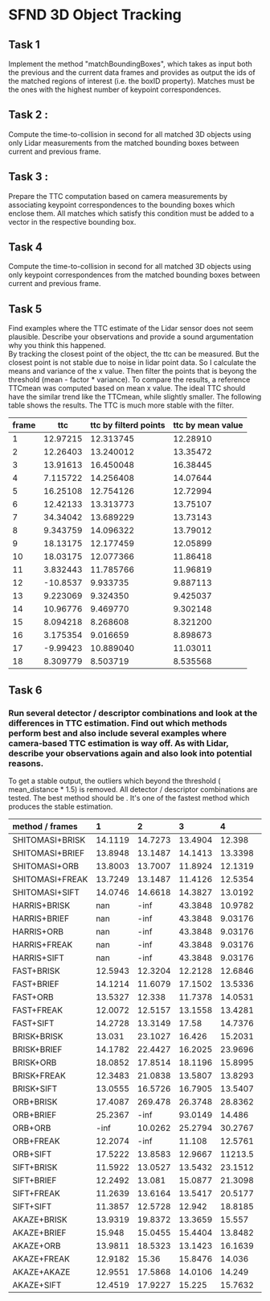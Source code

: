 # SFND 3D Object Tracking
## Task 1
Implement the method "matchBoundingBoxes", which takes as input both the previous and the current data frames and provides as output the ids of the matched regions of interest (i.e. the boxID property). Matches must be the ones with the highest number of keypoint correspondences.

## Task 2 : 
Compute the time-to-collision in second for all matched 3D objects using only Lidar measurements from the matched bounding boxes between current and previous frame.

## Task 3 : 
Prepare the TTC computation based on camera measurements by associating keypoint correspondences to the bounding boxes which enclose them. All matches which satisfy this condition must be added to a vector in the respective bounding box.

## Task 4
Compute the time-to-collision in second for all matched 3D objects using only keypoint correspondences from the matched bounding boxes between current and previous frame.

## Task 5
Find examples where the TTC estimate of the Lidar sensor does not seem plausible. Describe your observations and provide a sound argumentation why you think this happened. </br>
By tracking the closest point of the object, the ttc can be measured. But the closest point is not stable due to noise in lidar point data.
So I calculate the means and variance of the x value. Then filter the points that is beyong the threshold (mean - factor * variance).
To compare the results, a reference TTCmean was computed based on mean x value. The ideal TTC should have the similar trend like the TTCmean, while slightly smaller.
The following table shows the results. The TTC is much more stable with the filter.

| frame |      ttc | ttc by filterd points | ttc by mean value |
|-------|----------|-----------------------|-------------------|
|     1 | 12.97215 |             12.313745 |          12.28910 |
|     2 | 12.26403 |             13.240012 |          13.35472 |
|     3 | 13.91613 |             16.450048 |          16.38445 |
|     4 | 7.115722 |             14.256408 |          14.07644 |
|     5 | 16.25108 |             12.754126 |          12.72994 |
|     6 | 12.42133 |             13.313773 |          13.75107 |
|     7 | 34.34042 |             13.689229 |          13.73143 |
|     8 | 9.343759 |             14.096322 |          13.79012 |
|     9 | 18.13175 |             12.177459 |          12.05899 |
|    10 | 18.03175 |             12.077366 |          11.86418 |
|    11 | 3.832443 |             11.785766 |          11.96819 |
|    12 | -10.8537 |              9.933735 |          9.887113 |
|    13 | 9.223069 |              9.324350 |          9.425037 |
|    14 | 10.96776 |              9.469770 |          9.302148 |
|    15 | 8.094218 |              8.268608 |          8.321200 |
|    16 | 3.175354 |              9.016659 |          8.898673 |
|    17 | -9.99423 |             10.889040 |          11.03011 |
|    18 | 8.309779 |              8.503719 |          8.535568 |


## Task 6
### Run several detector / descriptor combinations and look at the differences in TTC estimation. Find out which methods perform best and also include several examples where camera-based TTC estimation is way off. As with Lidar, describe your observations again and also look into potential reasons.
To get a stable output, the outliers which beyond the threshold ( mean_distance * 1.5) is removed. All detector / descriptor combinations are tested.
The best method should be . It's one of the fastest method which produces the stable estimation.

| method / frames |         1 |       2 |       3 |       4 |       5 |       6 |       7 |       8 |       9 |      10 |      11 |      12 |      13 |       14 |      15 |      16 |       17 |      18 |
| :-------------  | :-------- |  :----- |  :----- |  :----- |  :----- |  :----- |  :----- |  :----- |  :----- |  :----- |  :----- |  :----- |  :----- |   :----- |  :----- |  :----- |   :----- |  :----- |
| SHITOMASI+BRISK |   14.1119 | 14.7273 | 13.4904 |  12.398 | 12.6754 | 14.6109 | 13.7029 | 15.5997 | 11.5126 |    -inf | 11.3024 | 11.6524 | 11.7243 |  11.6421 | 9.33785 | 11.3079 |  11.4487 | 9.12792 |
| SHITOMASI+BRIEF |   13.8948 | 13.1487 | 14.1413 | 13.3398 | 12.1886 | 15.1561 | 18.3368 | 12.3793 | 12.2083 | 13.3448 |    12.2 | 12.2294 | 12.3292 |  12.7102 | 12.9788 | 10.7212 |  13.2272 | 7.75039 |
| SHITOMASI+ORB   |   13.8003 | 13.7007 | 11.8924 | 12.1319 | 12.3552 | 14.0207 | 13.8434 | 12.2022 | 11.2653 | 13.4962 | 11.3246 | 12.7698 | 12.1119 |  11.5594 | 10.2592 | 12.0686 |  13.1247 | 9.88916 |
| SHITOMASI+FREAK |   13.7249 | 13.1487 | 11.4126 | 12.5354 | 12.3705 | 14.2385 | 12.5645 | 12.8515 | 12.0414 | 13.0084 | 11.9619 | 11.8227 | 12.3436 |  12.6612 |  10.297 | 11.3153 |   12.828 | 11.2811 |
| SHITOMASI+SIFT  |   14.0746 | 14.6618 | 14.3827 | 13.0192 | 13.3479 | 14.1323 |  13.935 | 14.5085 | 12.4803 | 13.3599 | 12.3562 | 11.6524 | 12.8498 |  12.7102 | 12.3541 | 13.3159 |  13.1247 | 11.9739 |
| HARRIS+BRISK    |       nan |    -inf | 43.3848 | 10.9782 | 59.1473 |    -inf |     nan | 53.0233 |     nan |     nan |    -inf |    -inf | 12.7144 |  -11.422 |     nan | 14.9546 |      nan |     nan |
| HARRIS+BRIEF    |       nan |    -inf | 43.3848 | 9.03176 | 322.123 | 44.7033 | 12.3971 | 28.4641 | 10.7009 | 3.68191 |    -inf |    -inf | 11.5879 |     -inf | 5.94058 | 14.9546 | -4.74889 |     nan |
| HARRIS+ORB      |       nan |    -inf | 43.3848 | 9.03176 | 322.123 |    -inf | 13.6852 | 28.4641 | 2.83446 |     nan | 2.87309 |    -inf | 11.5879 | -12.5237 | 5.94058 | 12.5173 |      nan |     nan |
| HARRIS+FREAK    |       nan |    -inf | 43.3848 | 9.03176 | 59.1473 |    -inf | 12.2145 | 44.8454 | 10.7009 |     nan |    -inf |    -inf | 11.6948 | -27.2616 | 5.94058 | 103.927 |      nan |     nan |
| HARRIS+SIFT     |       nan |    -inf | 43.3848 | 9.03176 | 322.123 | 13.4537 | 12.3971 | 28.4641 | 10.7009 |     nan |    -inf |    -inf | 11.5879 |  -11.422 | 5.94058 | 14.9546 | -4.91956 |     nan |
| FAST+BRISK      |   12.5943 | 12.3204 | 12.2128 | 12.6846 | 15.9174 | 11.9876 | 12.8486 | 12.2996 | 12.3653 | 14.2326 | 12.0003 | 12.1142 | 11.6099 |  11.3027 | 11.0677 | 11.1255 |  10.2967 | 11.6591 |
| FAST+BRIEF      |   14.1214 | 11.6079 | 17.1502 | 13.5336 | 29.6631 | 13.5023 | 13.5597 | 14.8463 | 14.4179 | 13.8793 | 12.9013 | 11.5139 | 13.6447 |  11.0469 | 12.6506 | 10.7262 |  10.9042 | 13.9652 |
| FAST+ORB        |   13.5327 |  12.338 | 11.7378 | 14.0531 | 17.5068 | 12.2996 | 15.2593 | 12.5072 | 12.1563 | 15.2588 | 11.7538 | 11.9417 |  13.403 |  10.5378 | 12.4008 | 12.1627 |  12.1365 | 14.7014 |
| FAST+FREAK      |   12.0072 | 12.5157 | 13.1558 | 13.4281 | 12.7031 | 11.8684 | 12.8681 | 12.3672 | 12.6032 | 12.7106 | 11.9869 | 12.1365 |  11.575 |  11.0841 | 10.6445 | 10.9649 |   10.138 |  11.414 |
| FAST+SIFT       |   14.2728 | 13.3149 |   17.58 | 14.7376 | 15.3516 | 13.6935 | 13.3794 | 15.0007 | 14.1259 | 14.8664 | 13.2623 | 13.0985 | 13.4181 |  12.3837 | 12.5254 | 12.5955 |  11.2415 | 13.4123 |
| BRISK+BRISK     |    13.031 | 23.1027 |  16.426 | 15.2031 | 25.1868 | 17.6743 | 16.8563 | 19.7242 | 14.9704 | 13.4121 | 12.8176 | 11.0107 | 11.8505 |  12.0376 | 15.6929 | 11.2969 |  9.70105 | 11.7318 |
| BRISK+BRIEF     |   14.1782 | 22.4427 | 16.2025 | 23.9696 | 18.2883 | 41.7786 | 23.1147 | 18.4064 | 20.2064 | 17.3265 | 21.3163 | 16.9333 | 14.6369 |  15.3365 |  11.054 | 14.5766 |   13.745 | 15.2896 |
| BRISK+ORB       |   18.0852 | 17.8514 | 18.1196 | 15.8995 | 19.1438 | 19.4256 | 17.9004 |  16.897 | 14.9201 | 12.0845 | 13.2661 | 14.8815 | 11.6599 |  12.2939 | 11.6164 | 11.4475 |  12.4511 | 16.8082 |
| BRISK+FREAK     |   12.3483 | 21.0838 | 13.5807 | 13.8293 | 22.3057 | 16.3304 | 15.4463 | 21.4854 | 17.8241 | 13.9839 | 14.8409 | 12.6494 | 14.6123 |  11.8241 | 16.4182 | 10.3798 |  9.24577 | 10.9098 |
| BRISK+SIFT      |   13.0555 | 16.5726 | 16.7905 | 13.5407 | 33.0019 | 16.1118 | 13.3155 | 17.0214 | 16.1917 | 14.6711 | 12.8176 | 11.7895 | 13.6458 |  11.0659 | 13.3531 | 11.0452 |  11.2009 | 12.6639 |
| ORB+BRISK       |   17.4087 | 269.478 | 26.3748 | 28.8362 | 596.745 | 10.8411 |    -inf | 15.3461 |    -inf |    -inf | 7.47226 |    -inf | 7.71469 |  26.7727 |  13.594 | 26.3083 |  20.6887 | 28.0396 |
| ORB+BRIEF       |   25.2367 |    -inf | 93.0149 |  14.486 | 25.9716 | -48.152 |    -inf | 34.6298 |    -inf |    -inf | 25.1348 | 24.3854 |    -inf |  13.5034 | 32.6184 | 12.8498 |  17.7772 | 21.8093 |
| ORB+ORB         |      -inf | 10.0262 | 25.2794 | 30.2767 |    -inf | 18.4549 |    -inf |    -inf |    -inf |    -inf | 8.28796 |    -inf |    -inf |     -inf |    -inf |    -inf |  16.6667 |    -inf |
| ORB+FREAK       |   12.2074 |    -inf |  11.108 | 12.5761 |    -inf | 12.8194 |    -inf | 11.9978 | 19.0607 |    -inf | 8.34928 | 35.8486 | 7.05866 |  54.1773 | 32.4831 | 10.4631 |  11.3219 | 8.73235 |
| ORB+SIFT        |   17.5222 | 13.8583 | 12.9667 | 11213.5 | 73.2489 | 17.9796 | 127.591 | 11.3168 | 21.2278 |    -inf | 7.86152 |    -inf | 25.7577 |  13.7643 | 33.3507 | 10.4631 |  17.4675 | 17.7717 |
| SIFT+BRISK      |   11.5922 | 13.0527 | 13.5432 | 23.1512 | 15.0725 | 11.5722 | 14.0518 | 14.9965 | 13.4033 | 13.3483 | 12.7588 | 10.2512 | 9.57842 |  11.9922 | 9.94593 | 9.57522 |  9.53037 | 13.8618 |
| SIFT+BRIEF      |   12.2492 |  13.081 | 15.0877 | 21.3098 | 13.2195 | 11.9657 | 15.7167 | 16.8392 | 12.7456 | 11.0248 | 13.6192 | 10.1973 | 11.2346 |  10.8894 | 10.0869 | 9.99808 |  9.34471 | 11.4306 |
| SIFT+FREAK      |   11.2639 | 13.6164 | 13.5417 | 20.5177 | 13.7049 | 11.9744 | 14.6563 | 13.1872 | 14.4871 | 11.3657 | 13.6564 | 12.8872 |  10.046 |  9.83924 | 8.98777 | 8.72439 |  9.08664 | 9.40597 |
| SIFT+SIFT       |   11.3857 | 12.5728 |  12.942 | 18.8185 | 12.4788 | 11.0585 | 13.5735 | 14.6941 | 13.3986 | 11.8385 | 11.2887 | 11.0196 | 11.6888 |  10.5761 | 9.77498 | 9.05262 |  8.69158 | 9.23255 |
| AKAZE+BRISK     |   13.9319 | 19.8372 | 13.3659 |  15.557 | 17.7295 | 14.7084 | 15.8833 | 13.9229 | 13.8225 |  11.878 | 12.3627 |  13.297 | 10.0855 |  13.0985 | 16.4045 | 12.8668 |  10.7552 | 8.92524 |
| AKAZE+BRIEF     |    15.948 | 15.0455 | 15.4404 | 13.8482 | 16.3913 | 17.1893 | 19.5754 | 14.1211 | 20.0901 | 11.5709 | 14.2309 | 15.5976 | 10.1939 |  13.2479 | 13.4114 | 11.2947 |  10.2933 | 9.88424 |
| AKAZE+ORB       |   13.9811 | 18.5323 | 13.1423 | 16.1639 | 15.5178 | 17.6767 | 18.9116 | 17.9636 |  13.306 | 11.5619 | 15.8362 | 17.8672 | 12.9525 |  10.9048 | 10.3851 | 11.8499 |  10.9284 | 10.8731 |
| AKAZE+FREAK     |   12.9182 |   15.36 | 15.8476 |  14.036 | 15.8923 | 14.4455 | 15.3629 | 17.8855 | 20.1691 | 11.8941 | 12.1617 | 15.1634 | 10.8611 |  9.87627 | 9.89497 | 12.6393 |  9.94381 | 8.80692 |
| AKAZE+AKAZE     |   12.9551 | 17.5868 | 14.0106 |  14.249 | 16.4623 | 16.7629 | 15.2347 | 18.2497 | 17.6244 | 13.9012 | 13.5641 | 12.0918 | 11.0846 |  13.0161 | 13.2349 |  11.988 |  10.3041 | 10.1191 |
| AKAZE+SIFT      |   12.4519 | 17.9227 |  15.225 | 15.7632 | 17.4498 |  19.564 | 15.4734 | 17.3454 | 16.6246 | 12.4187 | 13.0647 | 11.7033 | 13.7195 |  13.2939 | 14.2867 | 9.89604 |  10.7372 |  10.044 |
